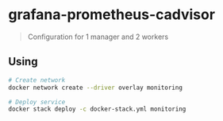 # grafana-prometheus-cadvisor

> Configuration for 1 manager and 2 workers

## Using
```bash
# Create network
docker network create --driver overlay monitoring

# Deploy service
docker stack deploy -c docker-stack.yml monitoring
```
